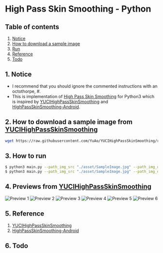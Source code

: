 # High Pass Skin Smoothing - Python


## Table of contents
1. [Notice](#notice)
2. [How to download a sample image](#get_image)
3. [Run](#run)
4. [Reference](#ref)
5. [Todo](#todo)


## 1. Notice <a name="notice"></a>
- I recommend that you should ignore the commented instructions with an octothorpe, #.
- This is implementation of [High Pass Skin Smoothing](https://www.google.com/search?ie=UTF-8&q=photoshop+high+pass+skin+smoothing) for Python3 which is inspired by [YUCIHighPassSkinSmoothing](https://github.com/YuAo/YUCIHighPassSkinSmoothing) and [HighPassSkinSmoothing-Android](https://github.com/msoftware/HighPassSkinSmoothing-Android).


## 2. How to download a sample image from [YUCIHighPassSkinSmoothing](https://github.com/YuAo/YUCIHighPassSkinSmoothing) <a name="get_image"></a>
```bash
wget https://raw.githubusercontent.com/YuAo/YUCIHighPassSkinSmoothing/refs/heads/master/YUCIHighPassSkinSmoothingDemo/YUCIHighPassSkinSmoothingDemo/Assets.xcassets/SampleImage.imageset/SampleImage.jpg -O ./asset/SampleImage.jpg
```


## 3. How to run <a name="run"></a>
```bash
$ python3 main.py --path_img_src "./asset/SampleImage.jpg" --path_img_dst "./asset/SampleImage_refined.jpg" --level_auto
$ python3 main.py --path_img_src "./asset/SampleImage.jpg" --path_img_dst "./asset/SampleImage_refined.jpg" --level_smooth "200.0" --level_whiten "3.0"
```


## 4. Previews from [YUCIHighPassSkinSmoothing](https://github.com/YuAo/YUCIHighPassSkinSmoothing)
![Preview 1](http://yuao.github.io/YUCIHighPassSkinSmoothing/previews/1.jpg)
![Preview 2](http://yuao.github.io/YUCIHighPassSkinSmoothing/previews/2.jpg)
![Preview 3](http://yuao.github.io/YUCIHighPassSkinSmoothing/previews/3.jpg)
![Preview 4](http://yuao.github.io/YUCIHighPassSkinSmoothing/previews/4.jpg)
![Preview 5](http://yuao.github.io/YUCIHighPassSkinSmoothing/previews/5.jpg)
![Preview 6](http://yuao.github.io/YUCIHighPassSkinSmoothing/previews/6.jpg)


## 5. Reference <a name="ref"></a>
1. [YUCIHighPassSkinSmoothing](https://github.com/YuAo/YUCIHighPassSkinSmoothing)
2. [HighPassSkinSmoothing-Android](https://github.com/msoftware/HighPassSkinSmoothing-Android)


## 6. Todo <a name="todo"></a>
